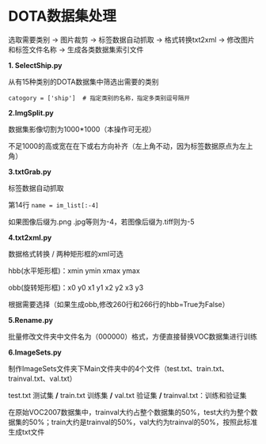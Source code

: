 # DOTA数据集处理 #


选取需要类别 → 图片裁剪 → 标签数据自动抓取 → 格式转换txt2xml → 修改图片和标签文件名称 → 生成各类数据集索引文件

**1. SelectShip.py**
  
从有15种类别的DOTA数据集中筛选出需要的类别

`catogory = ['ship']  # 指定类别的名称，指定多类别逗号隔开`

**2.ImgSplit.py**
  
数据集影像切割为1000*1000（本操作可无视）

不足1000的高或宽在在下或右方向补齐（左上角不动，因为标签数据原点为左上角）

**3.txtGrab.py**
  
标签数据自动抓取

第14行 `name = im_list[:-4]`

如果图像后缀为.png .jpg等则为-4，若图像后缀为.tiff则为-5

**4.txt2xml.py**

数据格式转换 / 两种矩形框的xml可选

hbb(水平矩形框)：xmin ymin xmax ymax

obb(旋转矩形框)：x0 y0 x1 y1 x2 y2 x3 y3 

根据需要选择（如果生成obb,修改260行和266行的hbb=True为False）

**5.Rename.py**

批量修改文件夹中文件名为（000000）格式，方便直接替换VOC数据集进行训练

**6.ImageSets.py**

制作ImageSets文件夹下Main文件夹中的4个文件（test.txt、train.txt、trainval.txt、val.txt）

test.txt 测试集 **/** 
train.txt 训练集 **/** 
val.txt 验证集 **/** 
trainval.txt：训练和验证集

在原始VOC2007数据集中，trainval大约占整个数据集的50%，test大约为整个数据集的50%；train大约是trainval的50%，val大约为trainval的50%，按照此标准生成txt文件

  
